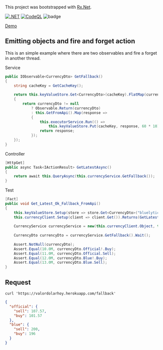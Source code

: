 This project was bootstrapped with [Rx.Net](https://github.com/dotnet/reactive).

[![.NET](https://github.com/arielsrv/valordolarhoy/actions/workflows/dotnet.yml/badge.svg)](https://github.com/arielsrv/valordolarhoy/actions/workflows/dotnet.yml)
[![CodeQL](https://github.com/arielsrv/valordolarhoy/actions/workflows/codeql-analysis.yml/badge.svg)](https://github.com/arielsrv/valordolarhoy/actions/workflows/codeql-analysis.yml)
![badge](https://img.shields.io/endpoint?url=https://gist.githubusercontent.com/arielsrv/85040afe50e9da55b30ca5e32a437743/raw/code-coverage.json)

[Demo](https://valordolarhoy.herokuapp.com/)

## Emitting objects and fire and forget action

This is an simple example where there are two observables and fire a forget in another thread.

Service

```csharp
public IObservable<CurrencyDto> GetFallback()
{
    string cacheKey = GetCacheKey();
    
    return this.keyValueStore.Get<CurrencyDto>(cacheKey).FlatMap(currencyDto =>
    {
        return currencyDto != null
            ? Observable.Return(currencyDto)
            : this.GetFromApi().Map(response =>
            {
                this.executorService.Run(() =>
                    this.keyValueStore.Put(cacheKey, response, 60 * 10).Wait()); // mm * ss
                return response;
            });
    });
}
```

Controller

```csharp
[HttpGet]
public async Task<IActionResult> GetLatestAsync()
{
    return await this.QueryAsync(this.currencyService.GetFallback());
}
```

Test

```csharp
[Fact]
public void Get_Latest_Ok_Fallback_FromApi()
{
    this.keyValueStore.Setup(store => store.Get<CurrencyDto>("bluelytics:v1")).Returns(Observable.Return(default(CurrencyDto)));
    this.currencyClient.Setup(client => client.Get()).Returns(GetLatest());
    
    CurrencyService currencyService = new(this.currencyClient.Object, this.keyValueStore.Object);
    
    CurrencyDto currencyDto = currencyService.GetFallback().Wait();
    
    Assert.NotNull(currencyDto);
    Assert.Equal(10.0M, currencyDto.Official!.Buy);
    Assert.Equal(11.0M, currencyDto.Official.Sell);
    Assert.Equal(12.0M, currencyDto.Blue!.Buy);
    Assert.Equal(13.0M, currencyDto.Blue.Sell);
}
```

## Request

    curl 'https://valordolarhoy.herokuapp.com/fallback'

```json
{
  "official": {
    "sell": 107.57,
    "buy": 101.57
  },
  "blue": {
    "sell": 200,
    "buy": 196
  }
}
```
